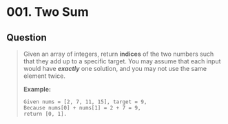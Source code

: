 # 001. Two Sum

## **Question**
>Given an array of integers, return **indices** of the two numbers such that they add up to a specific target.
>You may assume that each input would have _**exactly**_ one solution, and you may not use the same element twice.
>
>
> **Example:**
>
>     Given nums = [2, 7, 11, 15], target = 9,
>     Because nums[0] + nums[1] = 2 + 7 = 9,
>     return [0, 1].
